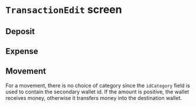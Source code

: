 # `TransactionEdit` screen

## Deposit

## Expense

## Movement

For a movement, there is no choice of category since the `idCategory` field is used to contain the secondary wallet id. If the amount is positive, the wallet receives money, otherwise it transfers money into the destination wallet.